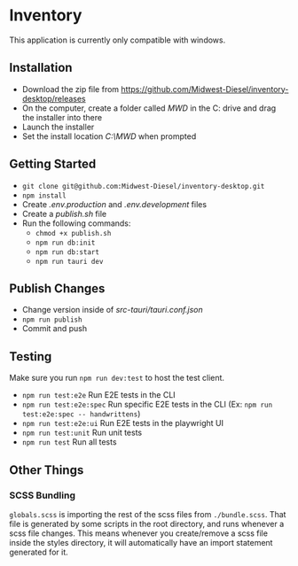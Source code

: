 # Inventory
This application is currently only compatible with windows.

## Installation
- Download the zip file from https://github.com/Midwest-Diesel/inventory-desktop/releases
- On the computer, create a folder called *MWD* in the C: drive and drag the installer into there
- Launch the installer
- Set the install location *C:\MWD* when prompted

## Getting Started
- `git clone git@github.com:Midwest-Diesel/inventory-desktop.git`
- `npm install`
- Create *.env.production* and *.env.development* files
- Create a *publish.sh* file
- Run the following commands:
  - `chmod +x publish.sh`
  - `npm run db:init`
  - `npm run db:start`
  - `npm run tauri dev`

## Publish Changes
- Change version inside of *src-tauri/tauri.conf.json*
- `npm run publish`
- Commit and push

## Testing
Make sure you run `npm run dev:test` to host the test client.
- `npm run test:e2e` Run E2E tests in the CLI
- `npm run test:e2e:spec` Run specific E2E tests in the CLI (Ex: `npm run test:e2e:spec -- handwrittens`)
- `npm run test:e2e:ui` Run E2E tests in the playwright UI
- `npm run test:unit` Run unit tests
- `npm run test` Run all tests

## Other Things

### SCSS Bundling
`globals.scss` is importing the rest of the scss files from `./bundle.scss`. That file is generated by some scripts in the root directory, and runs whenever a scss file changes. This means whenever you create/remove a scss file inside the styles directory, it will automatically have an import statement generated for it.
